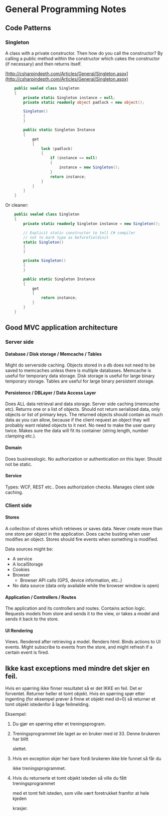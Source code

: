 # General Programming Notes

## Code Patterns

### Singleton

A class with a private constructor. Then how do you call the constructor? By calling a public method within the constructor which cakes the constructor \(if necessary\) and then returns itself.

[http://csharpindepth.com/Articles/General/Singleton.aspx](http://csharpindepth.com/Articles/General/Singleton.aspx)

```csharp
    public sealed class Singleton
    {
        private static Singleton instance = null;
        private static readonly object padlock = new object();

        Singleton()
        {
        }

        public static Singleton Instance
        {
            get
            {
                lock (padlock)
                {
                    if (instance == null)
                    {
                        instance = new Singleton();
                    }
                    return instance;
                }
            }
        }
    }
```

Or cleaner:

```csharp
    public sealed class Singleton
    {
        private static readonly Singleton instance = new Singleton();

        // Explicit static constructor to tell C# compiler
        // not to mark type as beforefieldinit
        static Singleton()
        {
        }

        private Singleton()
        {
        }

        public static Singleton Instance
        {
            get
            {
                return instance;
            }
        }
    }
```

## Good MVC application architecture

### Server side

#### Database / Disk storage / Memcache / Tables

Might do serverside caching. Objects stored in a db does not need to be saved to memcaches unless there is multiple databases. Memcache is useful for temporary data storage. Disk storage is useful for large binary temporary storage. Tables are useful for large binary persistent storage.

#### Persistence / DBLayer / Data Access Layer

Does ALL data retrieval and data storage. Server side caching \(memcache etc\). Returns one or a list of objects. Should not return serialized data, only objects or list of primary keys. The returned objects should contain as much data as you can allow, because if the client request an object they will probably want related objects to it next. No need to make the user query twice. Makes sure the data will fit its container \(string length, number clamping etc.\).

#### Domain

Does businesslogic. No authorization or authentication on this layer. Should not be static.

#### Service

Types: WCF, REST etc.. Does authorization checks. Manages client side caching.

### Client side

#### Stores

A collection of stores which retrieves or saves data. Never create more than one store per object in the application. Does cache busting when user modifies an object. Stores should fire events when something is modified.

Data sources might be:

* A service
* A localStorage
* Cookies
* Browser
  * Browser API calls \(GPS, device information, etc..\)
* No data source \(data only available while the browser window is open\)

#### Application / Controllers / Routes

The application and its controllers and routes. Contains action logic. Requests models from store and sends it to the view, or takes a model and sends it back to the store.

#### UI Rendering

Views. Rendered after retrieving a model. Renders html. Binds actions to UI events. Might subscribe to events from the store, and might refresh if a certain event is fired.

## Ikke kast exceptions med mindre det skjer en feil.

Hvis en spørring ikke finner resultatet så er det IKKE en feil. Det er forventet. Returner heller et tomt objekt. Hvis en spørring spør etter ingenting \(for eksempel prøver å finne et objekt med id=0\) så returner et tomt objekt istedenfor å lage feilmelding.

Eksempel:

1. Du gjør en spørring etter et treningsprogram.
2. Treningsprogrammet ble laget av en bruker med id 33. Denne brukeren har blitt

   slettet.

3. Hvis en exception skjer her bare fordi brukeren ikke ble funnet så får du

   ikke treningsprogrammet.

4. Hvis du returnerte et tomt objekt isteden så ville du fått treningsprogrammet

   med et tomt felt isteden, som ville vært foretrukket framfor at hele kjeden

   krasjer.

